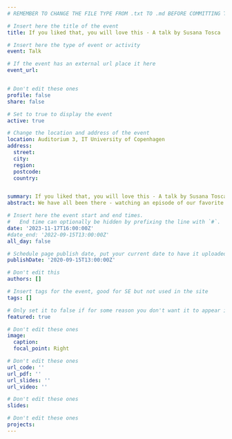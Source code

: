 ```yaml
---
# REMEMBER TO CHANGE THE FILE TYPE FROM .txt TO .md BEFORE COMMITTING THE ACTIVITY

# Insert here the title of the event
title: If you liked that, you will love this - A talk by Susana Tosca

# Insert here the type of event or activity
event: Talk

# If the event has an external url place it here
event_url: 


# Don't edit these ones
profile: false
share: false

# Set to true to display the event
active: true

# Change the location and address of the event
location: Auditorium 3, IT University of Copenhagen
address: 
  street: 
  city: 
  region: 
  postcode: 
  country: 


summary: If you liked that, you will love this - A talk by Susana Tosca, Professor of Media Studies at the University of Southern Denmark
abstract: We have all been there - watching an episode of our favorite crime serial for the umpteenth time, mindlessly singing along to the eternal loop of 80s music which Spotify keeps suggesting to us, or even wondering if the world needs yet another Les Misérables adaptation. The same content gets repeated in endless reinterpretations, rehashes, reboots, sequels, prequels…, in a cycle of perhaps eternal returns. Contemporary media like Tiktok seem to be particularly geared towards repetition and reminiscence, as more and more of the same kind of content is pushed to us by profiling algorithms in such excess that we might begin to wonder if we´ll ever see or hear anything original again. This talk will engage with the concept of repetition and show how it can reveal unexpected connections in relation to perception, cognition, enunciation, production, reception and even automation in relation to contemporary media practices.

# Insert here the event start and end times.
#   End time can optionally be hidden by prefixing the line with `#`.
date: '2023-11-17T16:00:00Z'
#date_end: '2022-09-15T13:00:00Z'
all_day: false

# Schedule page publish date, put your current date to have it uploaded instanty
publishDate: '2020-09-15T13:00:00Z'

# Don't edit this
authors: []

# Insert tags for the event, good for SE but not used in the site
tags: []

# Only set it to false if for some reason you don't want it to appear in the home, but only in the archive
featured: true

# Don't edit these ones
image:
  caption: 
  focal_point: Right

# Don't edit these ones
url_code: ''
url_pdf: ''
url_slides: ''
url_video: ''

# Don't edit these ones
slides:

# Don't edit these ones
projects:
---
```


